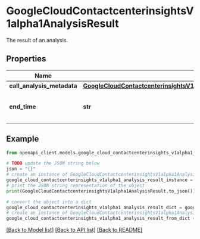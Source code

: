 # GoogleCloudContactcenterinsightsV1alpha1AnalysisResult

The result of an analysis.

## Properties

Name | Type | Description | Notes
------------ | ------------- | ------------- | -------------
**call_analysis_metadata** | [**GoogleCloudContactcenterinsightsV1alpha1AnalysisResultCallAnalysisMetadata**](GoogleCloudContactcenterinsightsV1alpha1AnalysisResultCallAnalysisMetadata.md) |  | [optional] 
**end_time** | **str** | The time at which the analysis ended. | [optional] 

## Example

```python
from openapi_client.models.google_cloud_contactcenterinsights_v1alpha1_analysis_result import GoogleCloudContactcenterinsightsV1alpha1AnalysisResult

# TODO update the JSON string below
json = "{}"
# create an instance of GoogleCloudContactcenterinsightsV1alpha1AnalysisResult from a JSON string
google_cloud_contactcenterinsights_v1alpha1_analysis_result_instance = GoogleCloudContactcenterinsightsV1alpha1AnalysisResult.from_json(json)
# print the JSON string representation of the object
print(GoogleCloudContactcenterinsightsV1alpha1AnalysisResult.to_json())

# convert the object into a dict
google_cloud_contactcenterinsights_v1alpha1_analysis_result_dict = google_cloud_contactcenterinsights_v1alpha1_analysis_result_instance.to_dict()
# create an instance of GoogleCloudContactcenterinsightsV1alpha1AnalysisResult from a dict
google_cloud_contactcenterinsights_v1alpha1_analysis_result_from_dict = GoogleCloudContactcenterinsightsV1alpha1AnalysisResult.from_dict(google_cloud_contactcenterinsights_v1alpha1_analysis_result_dict)
```
[[Back to Model list]](../README.md#documentation-for-models) [[Back to API list]](../README.md#documentation-for-api-endpoints) [[Back to README]](../README.md)


